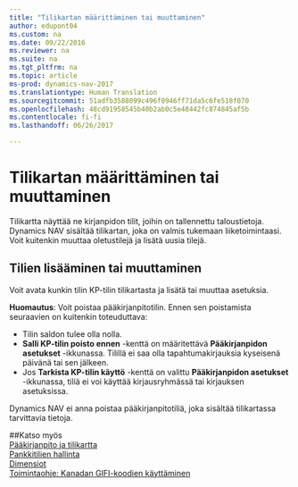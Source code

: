 ```yaml
---
title: "Tilikartan määrittäminen tai muuttaminen"
author: edupont04
ms.custom: na
ms.date: 09/22/2016
ms.reviewer: na
ms.suite: na
ms.tgt_pltfrm: na
ms.topic: article
ms-prod: dynamics-nav-2017
ms.translationtype: Human Translation
ms.sourcegitcommit: 51adfb3588099c496f0946ff71da5c6fe518f070
ms.openlocfilehash: 48cd91958545b40b2ab0c5e48442fc874845af5b
ms.contentlocale: fi-fi
ms.lasthandoff: 06/26/2017

---
```


# <a name="set-up-or-change-the-chart-of-accounts"></a>Tilikartan määrittäminen tai muuttaminen
Tilikartta näyttää ne kirjanpidon tilit, joihin on tallennettu taloustietoja. Dynamics NAV sisältää tilikartan, joka on valmis tukemaan liiketoimintaasi.
Voit kuitenkin muuttaa oletustilejä ja lisätä uusia tilejä.  

## <a name="adding-or-changing-accounts"></a>Tilien lisääminen tai muuttaminen
Voit avata kunkin tilin KP-tilin tilikartasta ja lisätä tai muuttaa asetuksia.

**Huomautus**: Voit poistaa pääkirjanpitotilin. Ennen sen poistamista seuraavien on kuitenkin toteuduttava:  
- Tilin saldon tulee olla nolla.  
- **Salli KP-tilin poisto ennen** -kenttä on määritettävä **Pääkirjanpidon asetukset** -ikkunassa. Tilillä ei saa olla tapahtumakirjauksia kyseisenä päivänä tai sen jälkeen.  
- Jos **Tarkista KP-tilin käyttö** -kenttä on valittu **Pääkirjanpidon asetukset** -ikkunassa, tiliä ei voi käyttää kirjausryhmässä tai kirjauksen asetuksissa.  

Dynamics NAV ei anna poistaa pääkirjanpitotiliä, joka sisältää tilikartassa tarvittavia tietoja.  

##<a name="see-also"></a>Katso myös  
[Pääkirjanpito ja tilikartta](finance-setup-general-ledger.md)  
[Pankkitilien hallinta](bank-manage-bank-accounts.md)  
[Dimensiot](finance-setup-dimensions.md)  
[Toimintaohje: Kanadan GIFI-koodien käyttäminen](ca-finance-setup-work-GiFI-codes.md)


